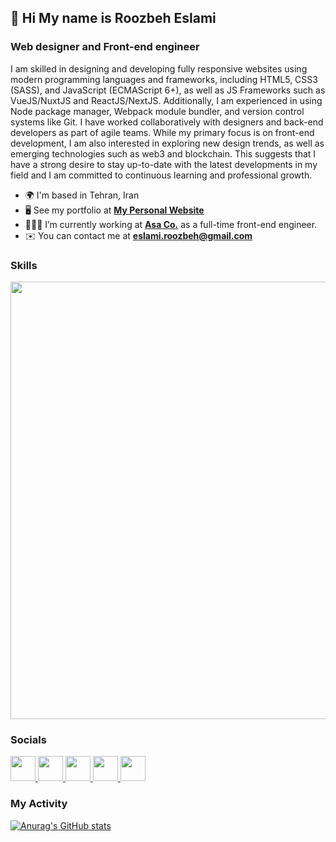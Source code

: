 ## 👋 Hi My name is Roozbeh Eslami
### Web designer and Front-end engineer

I am skilled in designing and developing fully responsive websites using modern programming languages and frameworks, including HTML5, CSS3 (SASS), and JavaScript (ECMAScript 6+), as well as JS Frameworks such as VueJS/NuxtJS and ReactJS/NextJS. Additionally, I am experienced in using Node package manager, Webpack module bundler, and version control systems like Git. I have worked collaboratively with designers and back-end developers as part of agile teams.
While my primary focus is on front-end development, I am also interested in exploring new design trends, as well as emerging technologies such as web3 and blockchain. This suggests that I have a strong desire to stay up-to-date with the latest developments in my field and I am committed to continuous learning and professional growth.

*   🌍  I'm based in Tehran, Iran
*   🖥️  See my portfolio at **[My Personal Website](http://www.roozbeheslami.com)**
*   👨🏻‍💻  I’m currently working at **[Asa Co.](https://asax.ir)** as a full-time front-end engineer.
*   ✉️  You can contact me at **[eslami.roozbeh@gmail.com](mailto:eslami.roozbeh@gmail.com)**

### Skills
<p align="left">
  <img src="https://skillicons.dev/icons?i=js,ts,vue,nuxtjs,react,nextjs,html,css,sass,webpack,docker,git,bootstrap,materialui,tailwind" width="700"  />
</p>
                    
### Socials

<p align="left">
  <a href="https://www.codepen.io/roozbeheslami" target="_blank">
    <img src="https://skillicons.dev/icons?i=codepen" width="40" height="40"/>
  </a>
  <a href="https://discord.com/users/Roozbeh Eslami#5542" target="_blank">
    <img src="https://skillicons.dev/icons?i=discord" width="40" height="40"/>
  </a>
  <a href="http://www.instagram.com/roosbeh" target="_blank">
    <img src="https://skillicons.dev/icons?i=instagram" width="40" height="40"/>
  </a>
  <a href="https://www.linkedin.com/in/roozbeheslami" target="_blank">
    <img src="https://skillicons.dev/icons?i=linkedin" width="40" height="40"/>
  </a>
  <a href="https://www.twitter.com/roozbeh_eslami" target="_blank">
    <img src="https://skillicons.dev/icons?i=twitter" width="40" height="40"/>
  </a>
</p>


### My Activity
 
[![Anurag's GitHub stats](https://github-readme-stats.vercel.app/api?username=roozbeheslami&show_icons=true&theme=radical)](https://github.com/anuraghazra/github-readme-stats)

<!---
roozbeheslami/roozbeheslami is a ✨ special ✨ repository because its `README.md` (this file) appears on your GitHub profile.
You can click the Preview link to take a look at your changes.
--->

